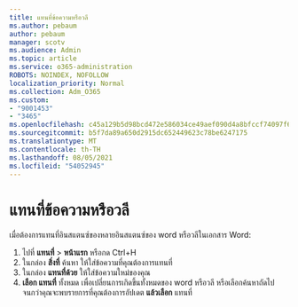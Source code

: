 ```yaml
---
title: แทนที่ข้อความหรือวลี
ms.author: pebaum
author: pebaum
manager: scotv
ms.audience: Admin
ms.topic: article
ms.service: o365-administration
ROBOTS: NOINDEX, NOFOLLOW
localization_priority: Normal
ms.collection: Adm_O365
ms.custom:
- "9001453"
- "3465"
ms.openlocfilehash: c45a129b5d98bcd472e586034ce49aef090d4a8bfccf74097f6df8b0f5379184
ms.sourcegitcommit: b5f7da89a650d2915dc652449623c78be6247175
ms.translationtype: MT
ms.contentlocale: th-TH
ms.lasthandoff: 08/05/2021
ms.locfileid: "54052945"
---
```

# <a name="replace-a-word-or-phrase"></a>แทนที่ข้อความหรือวลี

เมื่อต้องการแทนที่อินสแตนซ์ของหลายอินสแตนซ์ของ word หรือวลีในเอกสาร Word:

1. ไปที่ **แทนที่**  >  **หน้าแรก** หรือกด Ctrl+H
2. ในกล่อง **สิ่งที่** ค้นหา ให้ใส่ข้อความที่คุณต้องการแทนที่ 
3. ในกล่อง **แทนที่ด้วย** ให้ใส่ข้อความใหม่ของคุณ
3. **เลือก แทนที่** ทั้งหมด เพื่อเปลี่ยนการเกิดขึ้นทั้งหมดของ word หรือวลี หรือเลือกค้นหาถัดไป จนกว่าคุณจะพบรายการที่คุณต้องการอัปเดต **แล้วเลือก** แทนที่